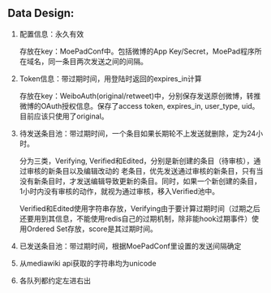Data Design:
----

1.	配置信息：永久有效

    存放在key：MoePadConf中。包括微博的App Key/Secret，MoePad程序所在域名，同一条目两次发送之间的间隔。

2.  Token信息：带过期时间，用登陆时返回的expires_in计算

    存放在key：WeiboAuth(original/retweet)中，分别保存发送原创微博，转推微博的OAuth授权信息。保存了access token, expires_in, user_type, uid。目前应该只使用了original。

3.  待发送条目池：带过期时间，一个条目如果长期轮不上发送就删除，定为24小时。

    分为三类，Verifying, Verified和Edited，分别是新创建的条目（待审核），通过审核的新条目以及编辑改动的 老条目，优先发送通过审核的新条目，只有当没有新条目时，才发送编辑导致更新的条目。同时，如果一个新创建的条目，1小时内没有审核的动作，就视为通过审核，移入Verified池中。

    Verified和Edited使用字符串存放，Verifying由于要计算过期时间（过期之后还要用到其信息，不能使用redis自己的过期机制，除非能hook过期事件）使用Ordered Set存放，score是其过期时间。

5.  已发送条目池：带过期时间，根据MoePadConf里设置的发送间隔确定

6.  从mediawiki api获取的字符串均为unicode

7.  各队列都约定左进右出